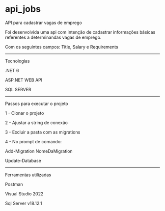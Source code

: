# api_jobs

API para cadastrar vagas de emprego

Foi desenvolvida uma api com intenção de cadastrar informações básicas referentes a determinandas vagas de emprego.

Com os seguintes campos: Title, Salary e Requirements


--------------------------

Tecnologias

.NET 6

ASP.NET WEB API

SQL SERVER

----------------------------

Passos para executar o projeto

1 - Clonar o projeto

2 - Ajustar a string de conexão

3 - Excluir a pasta com as migrations

4 - No prompt de comando: 

Add-Migration NomeDaMigration

Update-Database

----------------------------

Ferramentas utilizadas

Postman

Visual Studio 2022

Sql Server v18.12.1




